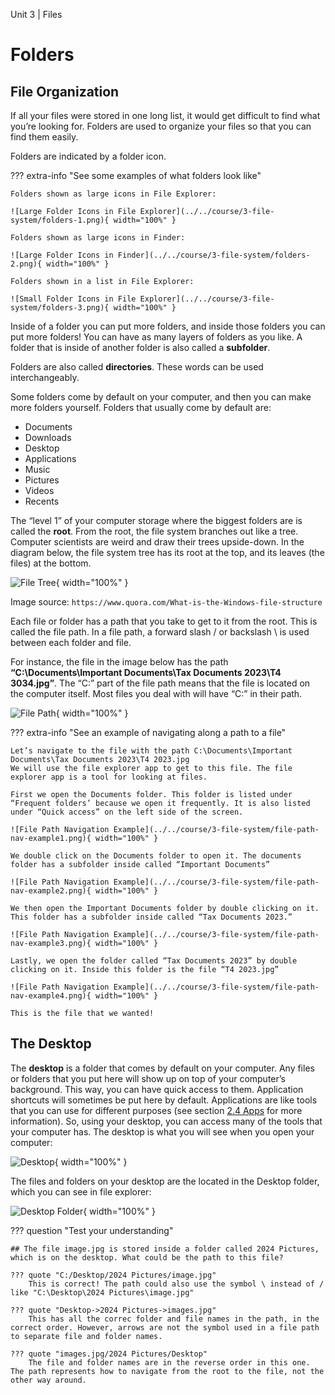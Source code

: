 Unit 3 | Files

# Folders

## File Organization

If all your files were stored in one long list, it would get difficult to find what you’re looking for. Folders are used to organize your files so that you can find them easily.

Folders are indicated by a folder icon.

??? extra-info "See some examples of what folders look like"

    Folders shown as large icons in File Explorer:

    ![Large Folder Icons in File Explorer](../../course/3-file-system/folders-1.png){ width="100%" }

    Folders shown as large icons in Finder:

    ![Large Folder Icons in Finder](../../course/3-file-system/folders-2.png){ width="100%" }

    Folders shown in a list in File Explorer:

    ![Small Folder Icons in File Explorer](../../course/3-file-system/folders-3.png){ width="100%" }

Inside of a folder you can put more folders, and inside those folders you can put more folders! You can have as many layers of folders as you like. A folder that is inside of another folder is also called a **subfolder**.

Folders are also called **directories**. These words can be used interchangeably.

Some folders come by default on your computer, and then you can make more folders yourself. Folders that usually come by default are:

- Documents
- Downloads
- Desktop
- Applications
- Music
- Pictures
- Videos
- Recents

The “level 1” of your computer storage where the biggest folders are is called the **root**. From the root, the file system branches out like a tree. Computer scientists are weird and draw their trees upside-down. In the diagram below, the file system tree has its root at the top, and its leaves (the files) at the bottom.

![File Tree](../../course/3-file-system/file-tree.png){ width="100%" }

Image source: `https://www.quora.com/What-is-the-Windows-file-structure`

Each file or folder has a path that you take to get to it from the root. This is called the file path. In a file path, a forward slash / or backslash \ is used between each folder and file.

For instance, the file in the image below has the path **“C:\Documents\Important Documents\Tax Documents 2023\T4 3034.jpg”**. The “C:” part of the file path means that the file is located on the computer itself. Most files you deal with will have “C:” in their path.

![File Path](../../course/3-file-system/file-path.png){ width="100%" }

??? extra-info "See an example of navigating along a path to a file"

    Let’s navigate to the file with the path C:\Documents\Important Documents\Tax Documents 2023\T4 2023.jpg
    We will use the file explorer app to get to this file. The file explorer app is a tool for looking at files.

    First we open the Documents folder. This folder is listed under “Frequent folders’ because we open it frequently. It is also listed under “Quick access” on the left side of the screen.

    ![File Path Navigation Example](../../course/3-file-system/file-path-nav-example1.png){ width="100%" }

    We double click on the Documents folder to open it. The documents folder has a subfolder inside called “Important Documents”

    ![File Path Navigation Example](../../course/3-file-system/file-path-nav-example2.png){ width="100%" }

    We then open the Important Documents folder by double clicking on it. This folder has a subfolder inside called “Tax Documents 2023.”

    ![File Path Navigation Example](../../course/3-file-system/file-path-nav-example3.png){ width="100%" }

    Lastly, we open the folder called “Tax Documents 2023” by double clicking on it. Inside this folder is the file “T4 2023.jpg”

    ![File Path Navigation Example](../../course/3-file-system/file-path-nav-example4.png){ width="100%" }

    This is the file that we wanted!

## The Desktop

The **desktop** is a folder that comes by default on your computer. Any files or folders that you put here will show up on top of your computer’s background. This way, you can have quick access to them. Application shortcuts will sometimes be put here by default. Applications are like tools that you can use for different purposes (see section [2.4 Apps](../2-apps-and-internet/2.4-apps.md) for more information). So, using your desktop, you can access many of the tools that your computer has.
The desktop is what you will see when you open your computer:

![Desktop](../../course/3-file-system/desktop1.png){ width="100%" }

The files and folders on your desktop are the located in the Desktop folder, which you can see in file explorer:

![Desktop Folder](../../course/3-file-system/desktop2.png){ width="100%" }

??? question "Test your understanding"

    ## The file image.jpg is stored inside a folder called 2024 Pictures, which is on the desktop. What could be the path to this file?

    ??? quote "C:/Desktop/2024 Pictures/image.jpg"
        This is correct! The path could also use the symbol \ instead of / like "C:\Desktop\2024 Pictures\image.jpg"

    ??? quote "Desktop->2024 Pictures->images.jpg"
        This has all the correc folder and file names in the path, in the correct order. However, arrows are not the symbol used in a file path to separate file and folder names.

    ??? quote "images.jpg/2024 Pictures/Desktop"
        The file and folder names are in the reverse order in this one. The path represents how to navigate from the root to the file, not the other way around.
